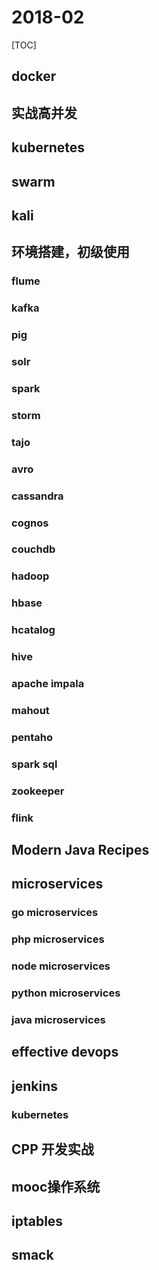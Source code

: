 # 2018-02

[TOC]

## docker

## 实战高并发

## kubernetes

## swarm

## kali

## 环境搭建，初级使用

### flume

### kafka

### pig

### solr

### spark

### storm

### tajo

### avro

### cassandra

### cognos

### couchdb

### hadoop

### hbase

### hcatalog

### hive

### apache impala

### mahout

### pentaho

### spark sql

### zookeeper

### flink



## Modern Java Recipes

## microservices

### go microservices

### php microservices

### node microservices

### python microservices

### java microservices



## effective devops

## jenkins

### kubernetes

## CPP 开发实战

## mooc操作系统

## iptables

## smack